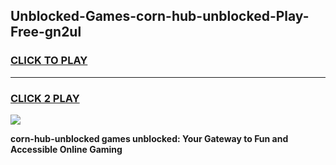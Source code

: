 
## Unblocked-Games-corn-hub-unblocked-Play-Free-gn2ul
<h3>
<a href="https://premium76.site?title=corn-hub-unblocked&ref=18A1">CLICK TO PLAY</a></h3>
<hr>

<h3>
<a href="https://premium76.site?title=corn-hub-unblocked&ref=18A1">CLICK 2 PLAY</a>
  
</h3>

<a href="https://premium76.site?title=corn-hub-unblocked&ref=18A1"><img src="https://clearcache.store/games.png"></a>


**corn-hub-unblocked games unblocked: Your Gateway to Fun and Accessible Online Gaming**
